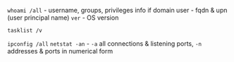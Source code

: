 `whoami /all` - username, groups, privileges info
if domain user - fqdn & upn (user principal name)
`ver` - OS version

`tasklist /v`

`ipconfig /all`
`netstat -an` - `-a` all connections & listening ports,
`-n` addresses & ports in numerical form